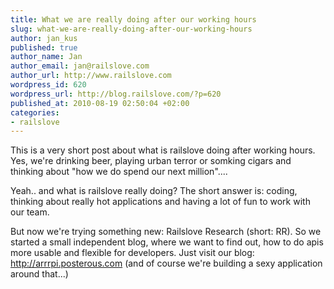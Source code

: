 ```yaml
--- 
title: What we are really doing after our working hours
slug: what-we-are-really-doing-after-our-working-hours
author: jan_kus
published: true
author_name: Jan
author_email: jan@railslove.com
author_url: http://www.railslove.com
wordpress_id: 620
wordpress_url: http://blog.railslove.com/?p=620
published_at: 2010-08-19 02:50:04 +02:00
categories: 
- railslove
---
```

This is a very short post about what is railslove doing after working hours. Yes, we're drinking beer, playing urban terror or somking cigars and thinking about "how we do spend our next million"....

Yeah.. and what is railslove really doing? The short answer is: coding, thinking about really hot applications and having a lot of fun to work with our team.

But now we're trying something new: Railslove Research (short: RR). So we started a small independent blog, where we want to find out, how to do apis more usable and flexible for developers. Just visit our blog: <a href="http://arrrpi.posterous.com/">http://arrrpi.posterous.com</a> (and of course we're building a sexy application around that...)
